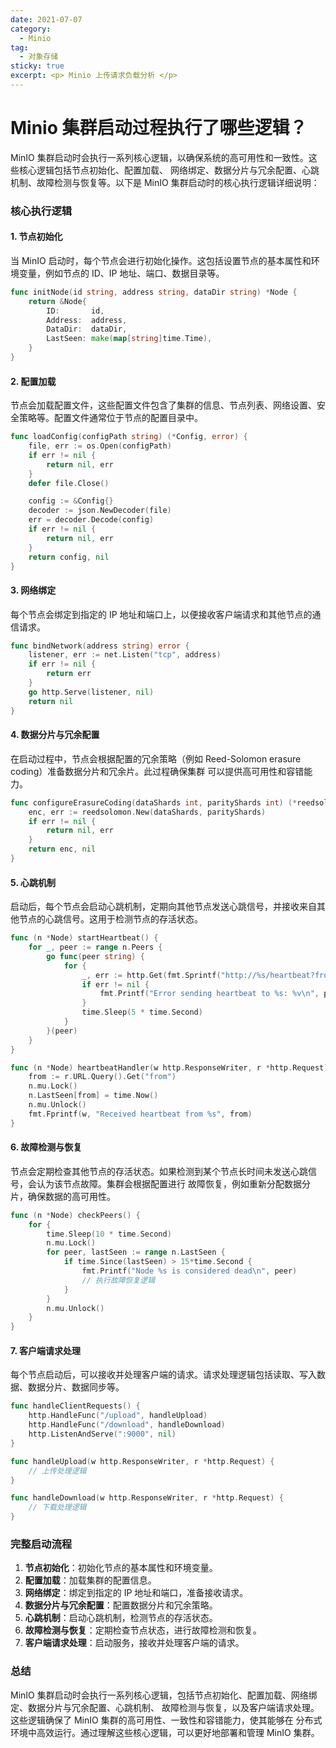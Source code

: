```yaml
---
date: 2021-07-07
category:
  - Minio 
tag:
  - 对象存储
sticky: true
excerpt: <p> Minio 上传请求负载分析 </p>
---
```

# Minio 集群启动过程执行了哪些逻辑？

MinIO 集群启动时会执行一系列核心逻辑，以确保系统的高可用性和一致性。这些核心逻辑包括节点初始化、配置加载、
网络绑定、数据分片与冗余配置、心跳机制、故障检测与恢复等。以下是 MinIO 集群启动时的核心执行逻辑详细说明：

### 核心执行逻辑

#### 1. 节点初始化

当 MinIO 启动时，每个节点会进行初始化操作。这包括设置节点的基本属性和环境变量，例如节点的 ID、IP 地址、端口、数据目录等。

```go
func initNode(id string, address string, dataDir string) *Node {
    return &Node{
        ID:       id,
        Address:  address,
        DataDir:  dataDir,
        LastSeen: make(map[string]time.Time),
    }
}
```

#### 2. 配置加载

节点会加载配置文件，这些配置文件包含了集群的信息、节点列表、网络设置、安全策略等。配置文件通常位于节点的配置目录中。

```go
func loadConfig(configPath string) (*Config, error) {
    file, err := os.Open(configPath)
    if err != nil {
        return nil, err
    }
    defer file.Close()

    config := &Config{}
    decoder := json.NewDecoder(file)
    err = decoder.Decode(config)
    if err != nil {
        return nil, err
    }
    return config, nil
}
```

#### 3. 网络绑定

每个节点会绑定到指定的 IP 地址和端口上，以便接收客户端请求和其他节点的通信请求。

```go
func bindNetwork(address string) error {
    listener, err := net.Listen("tcp", address)
    if err != nil {
        return err
    }
    go http.Serve(listener, nil)
    return nil
}
```

#### 4. 数据分片与冗余配置

在启动过程中，节点会根据配置的冗余策略（例如 Reed-Solomon erasure coding）准备数据分片和冗余片。此过程确保集群
可以提供高可用性和容错能力。

```go
func configureErasureCoding(dataShards int, parityShards int) (*reedsolomon.Encoder, error) {
    enc, err := reedsolomon.New(dataShards, parityShards)
    if err != nil {
        return nil, err
    }
    return enc, nil
}
```

#### 5. 心跳机制

启动后，每个节点会启动心跳机制，定期向其他节点发送心跳信号，并接收来自其他节点的心跳信号。这用于检测节点的存活状态。

```go
func (n *Node) startHeartbeat() {
    for _, peer := range n.Peers {
        go func(peer string) {
            for {
                _, err := http.Get(fmt.Sprintf("http://%s/heartbeat?from=%s", peer, n.ID))
                if err != nil {
                    fmt.Printf("Error sending heartbeat to %s: %v\n", peer, err)
                }
                time.Sleep(5 * time.Second)
            }
        }(peer)
    }
}

func (n *Node) heartbeatHandler(w http.ResponseWriter, r *http.Request) {
    from := r.URL.Query().Get("from")
    n.mu.Lock()
    n.LastSeen[from] = time.Now()
    n.mu.Unlock()
    fmt.Fprintf(w, "Received heartbeat from %s", from)
}
```

#### 6. 故障检测与恢复

节点会定期检查其他节点的存活状态。如果检测到某个节点长时间未发送心跳信号，会认为该节点故障。集群会根据配置进行
故障恢复，例如重新分配数据分片，确保数据的高可用性。

```go
func (n *Node) checkPeers() {
    for {
        time.Sleep(10 * time.Second)
        n.mu.Lock()
        for peer, lastSeen := range n.LastSeen {
            if time.Since(lastSeen) > 15*time.Second {
                fmt.Printf("Node %s is considered dead\n", peer)
                // 执行故障恢复逻辑
            }
        }
        n.mu.Unlock()
    }
}
```

#### 7. 客户端请求处理

每个节点启动后，可以接收并处理客户端的请求。请求处理逻辑包括读取、写入数据、数据分片、数据同步等。

```go
func handleClientRequests() {
    http.HandleFunc("/upload", handleUpload)
    http.HandleFunc("/download", handleDownload)
    http.ListenAndServe(":9000", nil)
}

func handleUpload(w http.ResponseWriter, r *http.Request) {
    // 上传处理逻辑
}

func handleDownload(w http.ResponseWriter, r *http.Request) {
    // 下载处理逻辑
}
```

### 完整启动流程

1. **节点初始化**：初始化节点的基本属性和环境变量。
2. **配置加载**：加载集群的配置信息。
3. **网络绑定**：绑定到指定的 IP 地址和端口，准备接收请求。
4. **数据分片与冗余配置**：配置数据分片和冗余策略。
5. **心跳机制**：启动心跳机制，检测节点的存活状态。
6. **故障检测与恢复**：定期检查节点状态，进行故障检测和恢复。
7. **客户端请求处理**：启动服务，接收并处理客户端的请求。

### 总结

MinIO 集群启动时会执行一系列核心逻辑，包括节点初始化、配置加载、网络绑定、数据分片与冗余配置、心跳机制、
故障检测与恢复，以及客户端请求处理。这些逻辑确保了 MinIO 集群的高可用性、一致性和容错能力，使其能够在
分布式环境中高效运行。通过理解这些核心逻辑，可以更好地部署和管理 MinIO 集群。